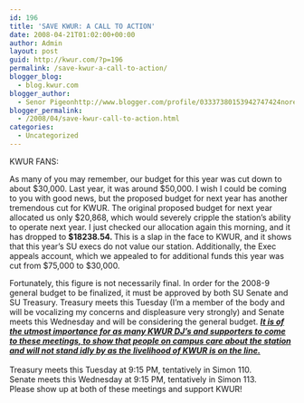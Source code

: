 ```yaml
---
id: 196
title: 'SAVE KWUR: A CALL TO ACTION'
date: 2008-04-21T01:02:00+00:00
author: Admin
layout: post
guid: http://kwur.com/?p=196
permalink: /save-kwur-a-call-to-action/
blogger_blog:
  - blog.kwur.com
blogger_author:
  - Senor Pigeonhttp://www.blogger.com/profile/03337380153942747424noreply@blogger.com
blogger_permalink:
  - /2008/04/save-kwur-call-to-action.html
categories:
  - Uncategorized
---
```

<div class="pf-content">
  <p>
    KWUR FANS:
  </p>
  
  <p>
    As many of you may remember, our budget for this year was cut down to about $30,000. Last year, it was around $50,000. I wish I could be coming to you with good news, but the proposed budget for next year has another tremendous cut for KWUR. The original proposed budget for next year allocated us only $20,868, which would severely cripple the station&#8217;s ability to operate next year. I just checked our allocation again this morning, and it has dropped to <b>$18238.54. </b>This is a slap in the face to KWUR, and it shows that this year&#8217;s SU execs do not value our station. Additionally, the Exec appeals account, which we appealed to for additional funds this year was cut from $75,000 to $30,000.
  </p>
  
  <p>
    Fortunately, this figure is not necessarily final. In order for the 2008-9 general budget to be finalized, it must be approved by both SU Senate and SU Treasury. Treasury meets this Tuesday (I&#8217;m a member of the body and will be vocalizing my concerns and displeasure very strongly) and Senate meets this Wednesday and will be considering the general budget. <b><i><u>It is of the utmost importance for as many KWUR DJ&#8217;s and supporters to come to these meetings, to show that people on campus care about the station and will not stand idly by as the livelihood of KWUR is on the line.<br /> </u></i></b><br />Treasury meets this Tuesday at 9:15 PM, tentatively in Simon 110. <br />Senate meets this Wednesday at 9:15 PM, tentatively in Simon 113.<br />Please show up at both of these meetings and support KWUR!
  </p>
</div>